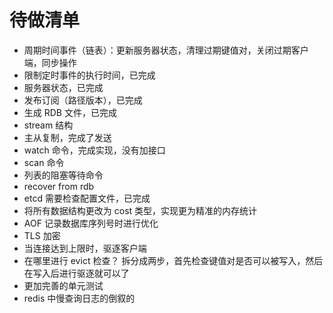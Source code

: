 # 待做清单
- 周期时间事件（链表）：更新服务器状态，清理过期键值对，关闭过期客户端，同步操作
- 限制定时事件的执行时间，已完成
- 服务器状态，已完成
- 发布订阅（路径版本），已完成
- 生成 RDB 文件，已完成
- stream 结构
- 主从复制，完成了发送
- watch 命令，完成实现，没有加接口
- scan 命令
- 列表的阻塞等待命令
- recover from rdb
- etcd 需要检查配置文件，已完成
- 将所有数据结构更改为 cost 类型，实现更为精准的内存统计
- AOF 记录数据库序列号时进行优化
- TLS 加密
- 当连接达到上限时，驱逐客户端
- 在哪里进行 evict 检查？ 拆分成两步，首先检查键值对是否可以被写入，然后在写入后进行驱逐就可以了
- 更加完善的单元测试
- redis 中慢查询日志的倒叙的